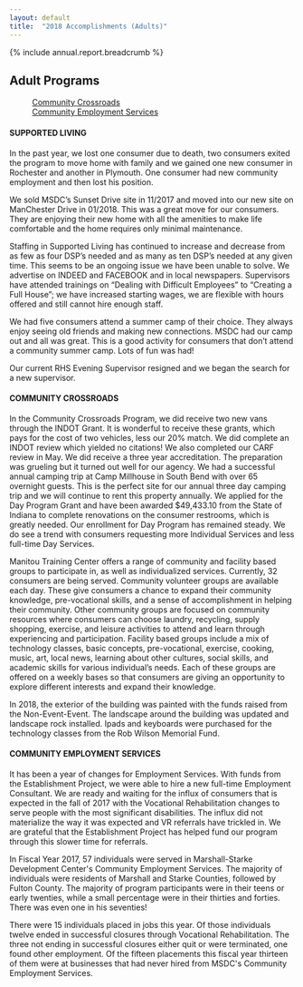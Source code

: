 ```yaml
---
layout: default
title:  "2018 Accomplishments (Adults)"
---
```

{% include annual.report.breadcrumb %}

## Adult Programs

<dl class="tabs pill">
  <dd><a href="#crossroads">Community Crossroads</a></dd>
  <dd><a href="#employment">Community Employment Services</a></dd>
</dl>

<h4 class="subheader" id="supported">SUPPORTED LIVING</h4>
In the past year, we lost one consumer due to death, two consumers exited the program to move home with family and we gained one new consumer in Rochester and another in Plymouth.  One consumer had new community employment and then lost his position.

We sold MSDC’s Sunset Drive site in 11/2017 and moved into our new site on ManChester Drive in 01/2018. This was a great move for our consumers. They are enjoying their new home with all the amenities to make life comfortable and the home requires only minimal maintenance.

Staffing in Supported Living has continued to increase and decrease from as few as four DSP’s needed and as many as ten DSP’s needed at any given time. This seems to be an ongoing issue we have been unable to solve. We advertise on INDEED and FACEBOOK and in local newspapers. Supervisors have attended trainings on “Dealing with Difficult Employees” to “Creating a Full House”; we have increased starting wages, we are flexible with hours offered and still cannot hire enough staff.

We had five consumers attend a summer camp of their choice. They always enjoy seeing old friends and making new connections. MSDC had our camp
out and all was great. This is a good activity for consumers that don’t attend a community summer camp. Lots of fun was had!

Our current RHS Evening Supervisor resigned and we began the search for a new supervisor.

<h4 class="subheader" id="crossroads">COMMUNITY CROSSROADS</h4>
In the Community Crossroads Program, we did receive two new vans through the INDOT Grant. It is wonderful to receive these grants, which pays for the cost of two vehicles, less our 20% match.  We did complete an INDOT review which yielded no citations! We also completed our CARF review in May.  We did receive a three year accreditation.  The preparation was grueling but it turned out well for our agency.  We had a successful annual camping trip at Camp Millhouse in South Bend with over 65 overnight guests.  This is the perfect site for our annual three day camping trip and we will continue to rent this property annually. We applied for the Day Program Grant and have been awarded $49,433.10 from the State of Indiana to complete renovations on the consumer restrooms, which is greatly needed.  Our enrollment for Day Program has remained steady.  We do see a trend with consumers requesting more Individual Services and less full-time Day Services.

Manitou Training Center offers a range of community and facility based groups to participate in, as well as individualized services. Currently, 32 consumers are being served. Community volunteer groups are available each day. These give consumers a chance to expand their community knowledge, pre-vocational skills, and a sense of accomplishment in helping their community. Other community groups are focused on community resources where consumers can choose laundry, recycling, supply shopping, exercise, and leisure activities to attend and learn through experiencing and participation.   Facility based groups include a mix of technology classes, basic concepts, pre-vocational, exercise, cooking, music, art, local news, learning about other cultures, social skills, and academic skills for various individual’s needs. Each of these groups are offered on a weekly bases so that consumers are giving an opportunity to explore different interests and expand their knowledge.

In 2018, the exterior of the building was painted with the funds raised from the Non-Event-Event. The landscape around the building was updated and landscape rock installed. Ipads and keyboards were purchased for the technology classes from the Rob Wilson Memorial Fund.

<h4 class="subheader" id="employment">COMMUNITY EMPLOYMENT SERVICES</h4>
It has been a year of changes for Employment Services. With funds from the Establishment Project, we were able to hire a new full-time Employment Consultant. We are ready and waiting for the influx of consumers that is expected in the fall of 2017 with the Vocational Rehabilitation changes to serve people with the most significant disabilities. The influx did not materialize the way it was expected and VR referrals have trickled in. We are grateful that the Establishment Project has helped fund our program through this slower time for referrals.

In Fiscal Year 2017, 57 individuals were served in Marshall-Starke Development Center's Community Employment Services. The majority of individuals were residents of Marshall and Starke Counties, followed by Fulton County. The majority of program participants were in their teens or early twenties, while a small percentage were in their thirties and forties. There was even one in his seventies!

There were 15 individuals placed in jobs this year. Of those individuals twelve ended in successful closures through Vocational Rehabilitation. The three not ending in successful closures either quit or were terminated, one found other employment. Of the fifteen placements this fiscal year thirteen of them were at businesses that had never hired from MSDC's Community Employment Services.
